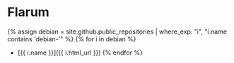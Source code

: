 # Flarum

{% assign debian = site.github.public_repositories | where_exp: "i", "i.name contains 'debian-'" %}
{% for i in debian %}
  * [{{ i.name }}]({{ i.html_url }})
{% endfor %}
